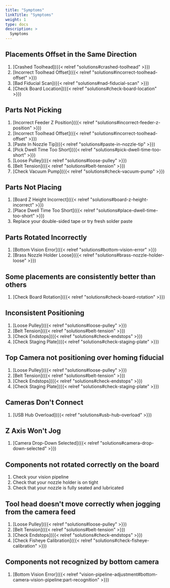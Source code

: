 ```yaml
---
title: "Symptoms"
linkTitle: "Symptoms"
weight: 1
type: docs
description: >
  Symptoms
---
```


## Placements Offset in the Same Direction

1. [Crashed Toolhead]({{< relref "solutions#crashed-toolhead" >}})
2. [Incorrect Toolhead Offset]({{< relref "solutions#incorrect-toolhead-offset" >}})
3. [Bad Fiducial Scan]({{< relref "solutions#nad-fiducial-scan" >}})
4. [Check Board Location]({{< relref "solutions#check-board-location" >}})

## Parts Not Picking

1. [Incorrect Feeder Z Position]({{< relref "solutions#incorrect-feeder-z-position" >}})
2. [Incorrect Toolhead Offset]({{< relref "solutions#incorrect-toolhead-offset" >}})
3. [Paste In Nozzle Tip]({{< relref "solutions#paste-in-nozzle-tip" >}})
4. [Pick Dwell Time Too Short]({{< relref "solutions#pick-dwell-time-too-short" >}})
5. [Loose Pulley]({{< relref "solutions#loose-pulley" >}})
6. [Belt Tension]({{< relref "solutions#belt-tension" >}})
7. [Check Vacuum Pump]({{< relref "solutions#check-vacuum-pump" >}})

## Parts Not Placing

1. [Board Z Height Incorrect]({{< relref "solutions#board-z-height-incorrect" >}})
2. [Place Dwell Time Too Short]({{< relref "solutions#place-dwell-time-too-short" >}})
3. Replace your double-sided tape or try fresh solder paste

## Parts Rotated Incorrectly

1. [Bottom Vision Error]({{< relref "solutions#bottom-vision-error" >}})
2. [Brass Nozzle Holder Loose]({{< relref "solutions#brass-nozzle-holder-loose" >}})
  
## Some placements are consistently better than others

1. [Check Board Rotation]({{< relref "solutions#check-board-rotation" >}})

## Inconsistent Positioning

1. [Loose Pulley]({{< relref "solutions#loose-pulley" >}})
2. [Belt Tension]({{< relref "solutions#belt-tension" >}})
3. [Check Endstops]({{< relref "solutions#check-endstops" >}})
4. [Check Staging Plate]({{< relref "solutions#check-staging-plate" >}})

## Top Camera not positioning over homing fiducial

1. [Loose Pulley]({{< relref "solutions#loose-pulley" >}})
2. [Belt Tension]({{< relref "solutions#belt-tension" >}})
3. [Check Endstops]({{< relref "solutions#check-endstops" >}})
4. [Check Staging Plate]({{< relref "solutions#check-staging-plate" >}})

## Cameras Don't Connect

1. [USB Hub Overload]({{< relref "solutions#usb-hub-overload" >}})

## Z Axis Won't Jog

1. [Camera Drop-Down Selected]({{< relref "solutions#camera-drop-down-selected" >}})

## Components not rotated correctly on the board

1. Check your vision pipeline
2. Check that your nozzle holder is on tight
3. Check that your nozzle is fully seated and lubricated

## Tool head doesn't move correctly when jogging from the camera feed

1. [Loose Pulley]({{< relref "solutions#loose-pulley" >}})
2. [Belt Tension]({{< relref "solutions#belt-tension" >}})
3. [Check Endstops]({{< relref "solutions#check-endstops" >}})
4. [Check Fisheye Calibration]({{< relref "solutions#check-fisheye-calibration" >}})

## Components not recognized by bottom camera

1. [Bottom Vision Error]({{< relref "vision-pipeline-adjustment#bottom-camera-vision-pipeline:part-recognition" >}})
